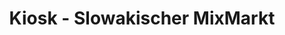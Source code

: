 ---
title: "Kiosk - Slowakischer MixMarkt"
url: /oldenburg/kiosk-slowakischer-mixmarkt/
shop: Kiosk
---